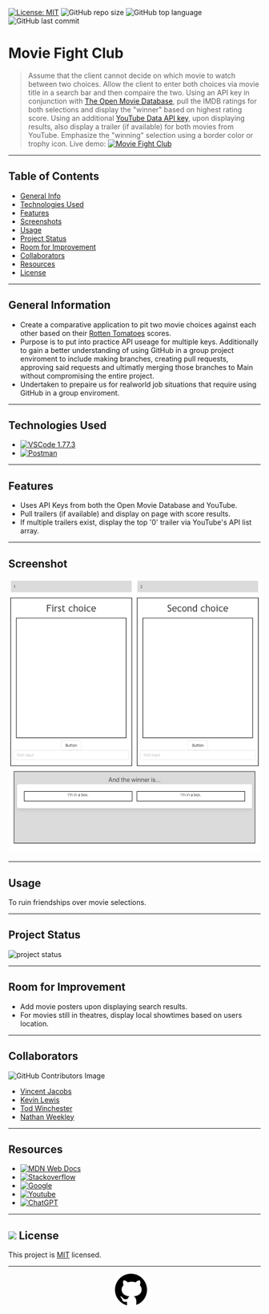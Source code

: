 [![License: MIT](https://custom-icon-badges.demolab.com/badge/license-MIT-yellowgreen.svg?logo=law)](https://opensource.org/licenses/MIT)
![GitHub repo size](https://custom-icon-badges.demolab.com/github/repo-size/shadowfre4k/Movie-Fight-Club?logo=repo)
![GitHub top language](https://img.shields.io/github/languages/top/shadowfre4k/Movie-Fight-Club?logo=javascript&logoColor=f5f5f5)
![GitHub last commit](https://custom-icon-badges.demolab.com/github/last-commit/shadowfre4k/Movie-Fight-Club?logo=git-commit)
# Movie Fight Club
> Assume that the client cannot decide on which movie to watch between two choices.
> Allow the client to enter both choices via movie title in a search bar and then compaire the two.
> Using an API key in conjunction with [The Open Movie Database](https://www.omdbapi.com), pull the IMDB ratings for both selections and display the "winner" based on highest rating score.
> Using an additional [YouTube Data API key](https://developers.google.com/youtube/v3), upon displaying results, also display a trailer (if available) for both movies from YouTube.
> Emphasize the "winning" selection using a border color or trophy icon.
> Live demo: [![Movie Fight Club](https://custom-icon-badges.demolab.com/badge/Movie&nbsp;Fight&nbsp;Club-blue?logo=link)](https://shadowfre4k.github.io/Movie-Fight-Club/)

---
## Table of Contents
* [General Info](#general-information)
* [Technologies Used](#technologies-used)
* [Features](#features)
* [Screenshots](#screenshots)
* [Usage](#usage)
* [Project Status](#project-status)
* [Room for Improvement](#room-for-improvement)
* [Collaborators](#collaborators)
* [Resources](#resources)
* [License](#resources)

---
## General Information
- Create a comparative application to pit two movie choices against each other based on their [Rotten Tomatoes](https://www.rottentomatoes.com/) scores.
- Purpose is to put into practice API useage for multiple keys. Additionally to gain a better understanding of using GitHub in a group project enviroment to include making branches, creating pull requests, approving said requests and ultimatly merging those branches to Main without compromising the entire project.
- Undertaken to prepaire us for realworld job situations that require using GitHub in a group enviroment.

---
## Technologies Used
- [![VSCode 1.77.3](https://custom-icon-badges.demolab.com/badge/VSCode-blue?logo=visualstudiocode)](https://code.visualstudio.com/updates/v1_78)
- [![Postman](https://img.shields.io/badge/Postman-FF6C37?style=flat&logo=postman&logoColor=white)](http://www.postman.com)

---
## Features
- Uses API Keys from both the Open Movie Database and YouTube.
- Pull trailers (if available) and display on page with score results.
- If multiple trailers exist, display the top '0' trailer via YouTube's API list array.


---
## Screenshot
![Example screenshot 1](./assets/00ss.png)

---
## Usage
To ruin friendships over movie selections.

---
## Project Status
![project status](https://custom-icon-badges.demolab.com/badge/In&nbsp;Progress-grey?logo=check-circle-fill&logoColor=yellow)

---
## Room for Improvement
- Add movie posters upon displaying search results.
- For movies still in theatres, display local showtimes based on users location.

---
## Collaborators
![GitHub Contributors Image](https://contrib.rocks/image?repo=shadowfre4k/Movie-Fight-Club)
- [Vincent Jacobs](https://github.com/shadowfre4k)
- [Kevin Lewis](https://github.com/KPL33)
- [Tod Winchester](https://github.com/Chesster14)
- [Nathan Weekley](https://github.com/Nweekley84)

---
## Resources
- [![MDN Web Docs](https://custom-icon-badges.demolab.com/badge/MDN&nbsp;Web&nbsp;Docs-grey?logo=mdnwebdocs&logoColor=blue)](https://developer.mozilla.org/en-US/)
- [![Stackoverflow](https://custom-icon-badges.demolab.com/badge/Stack&nbsp;Overflow-grey?logo=stackoverflow&logoColor=orange)](https://stackoverflow.com/)
- [![Google](https://custom-icon-badges.demolab.com/badge/Google-grey?logo=google&logoColor=red)](https://www.google.com/)
- [![Youtube](https://custom-icon-badges.demolab.com/badge/Youtube-grey?logo=video&logoColor=red)](https://www.youtube.com/)
- [![ChatGPT](https://custom-icon-badges.demolab.com/badge/ChatGPT-grey?logo=openai&logoColor=white)](https://openai.com/blog/chatgpt)

---
## <img src="https://icon-library.com/images/license-icon/license-icon-17.jpg" width="28"> License
This project is [MIT](https://opensource.org/licenses/MIT) licensed. 

---
<div align="center">

[![github](./assets/githubcat.svg)](https://github.com) 
</div>